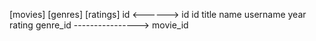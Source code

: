 [movies]      [genres]       [ratings]
  id <------> id              id
  title       name            username
  year                       rating
  genre_id ----------------> movie_id